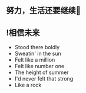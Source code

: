 ﻿## 努力，生活还要继续🦌
## !相信未来

- Stood there boldly 
- Sweatin' in the sun 
- Felt like a million 
- Felt like number one
- The height of summer 
- I'd never felt that strong 
- Like a rock 

